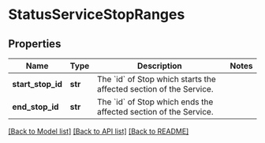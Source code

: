 # StatusServiceStopRanges

## Properties
Name | Type | Description | Notes
------------ | ------------- | ------------- | -------------
**start_stop_id** | **str** | The &#x60;id&#x60; of Stop which starts the affected section of the Service.  | 
**end_stop_id** | **str** | The &#x60;id&#x60; of Stop which ends the affected section of the Service.  | 

[[Back to Model list]](../README.md#documentation-for-models) [[Back to API list]](../README.md#documentation-for-api-endpoints) [[Back to README]](../README.md)

